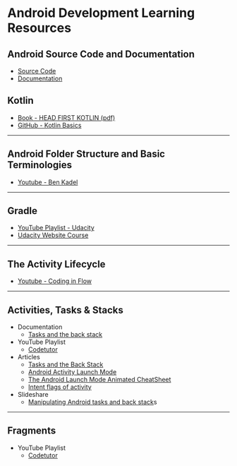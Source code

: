 # Android Development Learning Resources

## Android Source Code and Documentation
* [Source Code](https://cs.android.com/)
* [Documentation](https://developer.android.com/docs)

## Kotlin
* [Book - HEAD FIRST KOTLIN (pdf)](https://www.pdfdrive.com/head-first-kotlin-e196919920.html)
* [GitHub - Kotlin Basics](https://github.com/avinash3699/kotlin-basics)

___

## Android Folder Structure and Basic Terminologies
* [Youtube - Ben Kadel](https://www.youtube.com/watch?v=h3ylwK6MINI)

___

## Gradle
* [YouTube Playlist - Udacity](https://www.youtube.com/playlist?list=PLAwxTw4SYaPk2JP5TFPx7g63PCkyBqjZn)
* [Udacity Website Course](https://www.udacity.com/course/gradle-for-android-and-java--ud867)

___

## The Activity Lifecycle
* [Youtube - Coding in Flow](https://www.youtube.com/watch?v=UJN3AL4tiqw)

___

## Activities, Tasks & Stacks
* Documentation
    * [Tasks and the back stack](https://developer.android.com/guide/components/activities/tasks-and-back-stack)
* YouTube Playlist
    * [Codetutor](https://www.youtube.com/playlist?list=PLfuE3hOAeWhY8fkzCluHakmK9A3bJsGR0)
* Articles
    * [Tasks and the Back Stack](https://medium.com/androiddevelopers/tasks-and-the-back-stack-dbb7c3b0f6d4#.g6dck3mde) 
    * [Android Activity Launch Mode](https://medium.com/android-news/android-activity-launch-mode-e0df1aa72242)
    * [The Android Launch Mode Animated CheatSheet](https://itnext.io/the-android-launchmode-animated-cheatsheet-6657e5dd9b0f)
    * [Intent flags of activity](https://medium.com/swlh/truly-understand-tasks-and-back-stack-intent-flags-of-activity-2a137c401eca)
* Slideshare
    * [Manipulating Android tasks and back stack](https://www.slideshare.net/RanNachmany/manipulating-android-tasks-and-back-stack)s

___

## Fragments
* YouTube Playlist
    * [Codetutor](https://www.youtube.com/playlist?list=PLfuE3hOAeWhZDH-wHD0BJsJl7PpEW-wN8)
